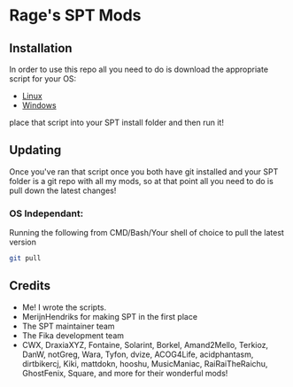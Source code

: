 # Rage's SPT Mods

## Installation

In order to use this repo all you need to do is download the appropriate script for your OS:

- [Linux](/update-spt-and-mods.sh)
- [Windows](/update-spt-and-mods.bat)

place that script into your SPT install folder and then run it!

## Updating

Once you've ran that script once you both have git installed and your SPT folder is a git repo with all my mods, so at that point all you need to do is pull down the latest changes!

### OS Independant:
Running the following from CMD/Bash/Your shell of choice to pull the latest version

```sh
git pull
```

## Credits

- Me! I wrote the scripts.
- MerijnHendriks for making SPT in the first place
- The SPT maintainer team
- The Fika development team
- CWX, DraxiaXYZ, Fontaine, Solarint, Borkel, Amand2Mello, Terkioz, DanW, notGreg, Wara, Tyfon, dvize, ACOG4Life, acidphantasm, dirtbikercj, Kiki, mattdokn, hooshu, MusicManiac, RaiRaiTheRaichu, GhostFenix, Square, and more for their wonderful mods!
